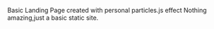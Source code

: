 Basic Landing Page created with personal particles.js effect
Nothing amazing,just a basic static site.